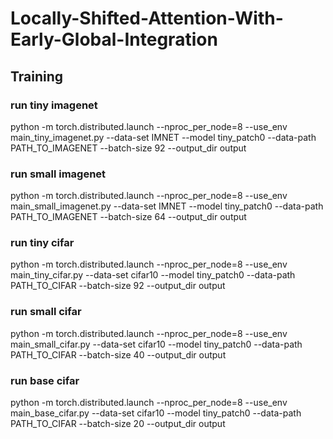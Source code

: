 # Locally-Shifted-Attention-With-Early-Global-Integration

## Training
### run tiny imagenet
python -m torch.distributed.launch --nproc_per_node=8  --use_env main_tiny_imagenet.py --data-set IMNET --model tiny_patch0 --data-path PATH_TO_IMAGENET --batch-size 92 --output_dir output

### run small imagenet
python -m torch.distributed.launch --nproc_per_node=8  --use_env main_small_imagenet.py --data-set IMNET --model tiny_patch0 --data-path PATH_TO_IMAGENET --batch-size 64 --output_dir output

### run tiny cifar
python -m torch.distributed.launch --nproc_per_node=8  --use_env main_tiny_cifar.py --data-set cifar10 --model tiny_patch0 --data-path PATH_TO_CIFAR --batch-size 92 --output_dir output

### run small cifar
python -m torch.distributed.launch --nproc_per_node=8  --use_env main_small_cifar.py --data-set cifar10 --model tiny_patch0 --data-path PATH_TO_CIFAR --batch-size 40 --output_dir output

### run base cifar
python -m torch.distributed.launch --nproc_per_node=8  --use_env main_base_cifar.py --data-set cifar10 --model tiny_patch0 --data-path PATH_TO_CIFAR --batch-size 20 --output_dir output
